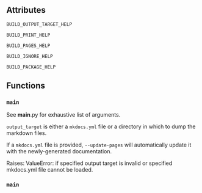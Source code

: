 # 




## Attributes
    
`BUILD_OUTPUT_TARGET_HELP`
    
`BUILD_PRINT_HELP`
    
`BUILD_PAGES_HELP`
    
`BUILD_IGNORE_HELP`
    
`BUILD_PACKAGE_HELP`
    





## Functions
    
### `main`

 See __main__.py for exhaustive list of arguments.

  `output_target` is either a `mkdocs.yml` file or a directory in which to dump
  the markdown files.

  If a `mkdocs.yml` file is provided, `--update-pages` will
  automatically update it with the newly-generated documentation.

  Raises:
    ValueError: if specified output target is invalid or specified mkdocs.yml file
      cannot be loaded.
  

    
### `main`



    
    



